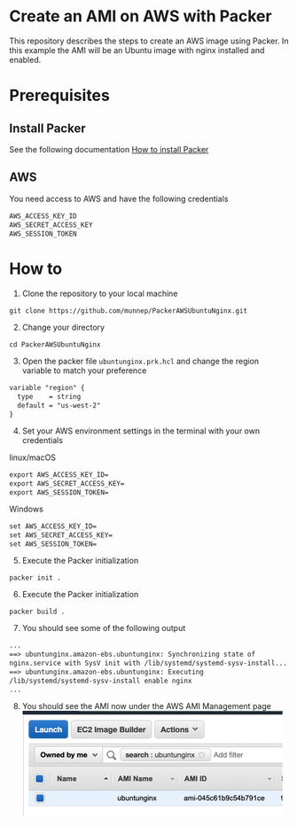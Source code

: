 # Create an AMI on AWS with Packer

This repository describes the steps to create an AWS image using Packer. In this example the AMI will be an Ubuntu image with nginx installed and enabled. 

# Prerequisites

## Install Packer  
See the following documentation [How to install Packer](https://learn.hashicorp.com/tutorials/packer/get-started-install-cli)

## AWS
You need access to AWS and have the following credentials
```
AWS_ACCESS_KEY_ID
AWS_SECRET_ACCESS_KEY
AWS_SESSION_TOKEN
```

# How to

1. Clone the repository to your local machine
```
git clone https://github.com/munnep/PackerAWSUbuntuNginx.git
```
2. Change your directory
```
cd PackerAWSUbuntuNginx
```
3. Open the packer file `ubuntunginx.prk.hcl` and change the region variable to match your preference
```
variable "region" {
  type    = string
  default = "us-west-2"
}
```
4. Set your AWS environment settings in the terminal with your own credentials  
  
linux/macOS
```
export AWS_ACCESS_KEY_ID=
export AWS_SECRET_ACCESS_KEY=
export AWS_SESSION_TOKEN=
```
Windows
```
set AWS_ACCESS_KEY_ID=
set AWS_SECRET_ACCESS_KEY=
set AWS_SESSION_TOKEN=
```
5. Execute the Packer initialization
```
packer init .
```
6. Execute the Packer initialization
```
packer build .
```
7. You should see some of the following output
```
...
==> ubuntunginx.amazon-ebs.ubuntunginx: Synchronizing state of nginx.service with SysV init with /lib/systemd/systemd-sysv-install...
==> ubuntunginx.amazon-ebs.ubuntunginx: Executing /lib/systemd/systemd-sysv-install enable nginx
...
```
8. You should see the AMI now under the AWS AMI Management page  
![](media/2021-10-19-11-48-34.png)  

